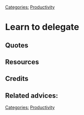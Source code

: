 [Categories:](../Categories/index.md) [Productivity](../Categories/Productivity.md)
# Learn to delegate


## Quotes

## Resources

## Credits

## Related advices:

[Categories:](../Categories/index.md) [Productivity](../Categories/Productivity.md)